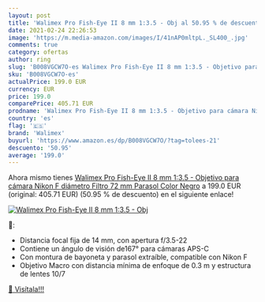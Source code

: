 ```yaml
---
layout: post
title: 'Walimex Pro Fish-Eye II 8 mm 1:3.5 - Obj al 50.95 % de descuento'
date: 2021-02-24 22:26:53
image: 'https://m.media-amazon.com/images/I/41nAP0mltpL._SL400_.jpg'
comments: true
category: ofertas
author: ring
slug: 'B008VGCW7O-es Walimex Pro Fish-Eye II 8 mm 1:3.5 - Objetivo para cámara...'
sku: 'B008VGCW7O-es'
actualPrice: 199.0 EUR
currency: EUR
price: 199.0
comparePrice: 405.71 EUR
prodname: 'Walimex Pro Fish-Eye II 8 mm 1:3.5 - Objetivo para cámara Nikon F  diámetro Filtro 72 mm  Parasol   Color Negro'
country: 'es'
flag: '🇪🇸'
brand: 'Walimex'
buyurl: 'https://www.amazon.es/dp/B008VGCW7O/?tag=tolees-21'
descuento: '50.95'
average: '199.0'
---
```


Ahora mismo tienes [Walimex Pro Fish-Eye II 8 mm 1:3.5 - Objetivo para cámara Nikon F  diámetro Filtro 72 mm  Parasol   Color Negro](https://www.amazon.es/dp/B008VGCW7O/?tag=tolees-21) a 199.0 EUR (original: 405.71 EUR) (50.95 %  de descuento) en el siguiente enlace!

[![Walimex Pro Fish-Eye II 8 mm 1:3.5 - Obj](https://m.media-amazon.com/images/I/41nAP0mltpL._SL400_.jpg)](https://www.amazon.es/dp/B008VGCW7O/?tag=tolees-21)

🔎:

- Distancia focal fija de 14 mm, con apertura f/3.5-22
- Contiene un ángulo de visión de167° para cámaras APS-C
- Con montura de bayoneta y parasol extraíble, compatible con Nikon F
- Objetivo Macro con distancia mínima de enfoque de 0.3 m y estructura de lentes 10/7

[🛒 Visítala!!!](https://www.amazon.es/dp/B008VGCW7O/?tag=tolees-21)
